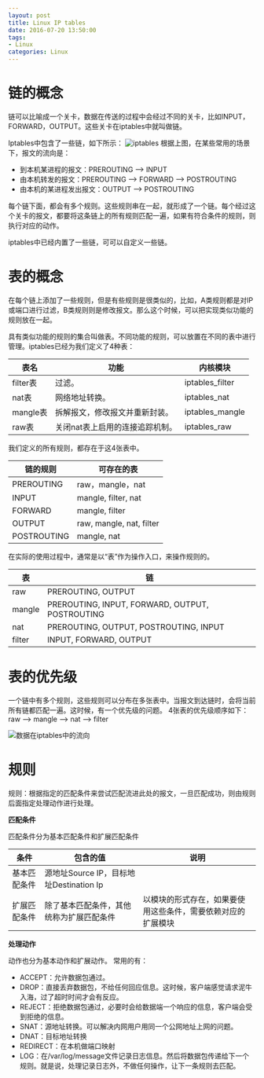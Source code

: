 ```yaml
---
layout: post
title: Linux IP tables
date: 2016-07-20 13:50:00
tags:
- Linux
categories: Linux
---
```



# 链的概念

链可以比喻成一个关卡，数据在传送的过程中会经过不同的关卡，比如INPUT，FORWARD，OUTPUT。这些关卡在iptables中就叫做链。

Iptables中包含了一些链，如下所示：
![iptables](http://www.zsythink.net/wp-content/uploads/2017/02/021217_0051_2.png)
根据上图，在某些常用的场景下，报文的流向是：
* 到本机某进程的报文：PREROUTING --> INPUT
* 由本机转发的报文：PREROUTING --> FORWARD --> POSTROUTING
* 由本机的某进程发出报文：OUTPUT --> POSTROUTING

每个链下面，都会有多个规则。这些规则串在一起，就形成了一个链。每个经过这个关卡的报文，都要将这条链上的所有规则匹配一遍，如果有符合条件的规则，则执行对应的动作。

iptables中已经内置了一些链，可可以自定义一些链。

# 表的概念
在每个链上添加了一些规则，但是有些规则是很类似的，比如，A类规则都是对IP或端口进行过滤，B类规则则是修改报文。那么这个时候，可以把实现类似功能的规则放在一起。

具有类似功能的规则的集合叫做表。不同功能的规则，可以放置在不同的表中进行管理。iptables已经为我们定义了4种表：

|     表名     |                         功能                           |        内核模块       |
| ------------ | ----------------------------------------------------- | --------------------  |
| filter表     | 过滤。                                                 | iptables_filter      |
| nat表        | 网络地址转换。                                          | iptables_nat         |
| mangle表     | 拆解报文，修改报文并重新封装。                           | iptables_mangle       |
| raw表        | 关闭nat表上启用的连接追踪机制。                          | iptables_raw          |

我们定义的所有规则，都存在于这4张表中。




|        链的规则       |                   可存在的表                      |   
| -------------------- | ------------------------------------------------ |
| PREROUTING           | raw，mangle，nat                                 |
| INPUT                | mangle, filter, nat                              |
| FORWARD              | mangle, filter                                   |
| OUTPUT               | raw, mangle, nat, filter                         |
| POSTROUTING          | mangle, nat                                      |

在实际的使用过程中，通常是以“表”作为操作入口，来操作规则的。

|       表       |                      链                          |        
| ------------- | ------------------------------------------------- |
| raw           | PREROUTING, OUTPUT                                |
| mangle        | PREROUTING, INPUT, FORWARD, OUTPUT, POSTROUTING   |
| nat           | PREROUTING, OUTPUT, POSTROUTING, INPUT            |
| filter        | INPUT, FORWARD, OUTPUT                            |

# 表的优先级

一个链中有多个规则，这些规则可以分布在多张表中。当报文到达链时，会将当前所有链都匹配一遍。这时候，有一个优先级的问题。
4张表的优先级顺序如下：
raw --> mangle --> nat --> filter


![数据在iptables中的流向](http://www.zsythink.net/wp-content/uploads/2017/02/021217_0051_6.png)


# 规则
规则：根据指定的匹配条件来尝试匹配流进此处的报文，一旦匹配成功，则由规则后面指定处理动作进行处理。

**匹配条件**

匹配条件分为基本匹配条件和扩展匹配条件

|     条件     |        包含的值                          |                            说明                              |
| ------------ | --------------------------------------- | ------------------------------------------------------------ |
| 基本匹配条件  | 源地址Source IP，目标地址Destination Ip   |                                                             |
| 扩展匹配条件  | 除了基本匹配条件，其他统称为扩展匹配条件    | 以模块的形式存在，如果要使用这些条件，需要依赖对应的扩展模块      |

**处理动作**

动作也分为基本动作和扩展动作。
常用的有：
* ACCEPT：允许数据包通过。
* DROP：直接丢弃数据包，不给任何回应信息。这时候，客户端感觉请求泥牛入海，过了超时时间才会有反应。
* REJECT：拒绝数据包通过，必要时会给数据端一个响应的信息，客户端会受到拒绝的信息。
* SNAT：源地址转换。可以解决内网用户用同一个公网地址上网的问题。
* DNAT：目标地址转换
* REDIRECT：在本机做端口映射
* LOG：在/var/log/message文件记录日志信息。然后将数据包传递给下一个规则。就是说，处理记录日志外，不做任何操作，让下一条规则去匹配。



